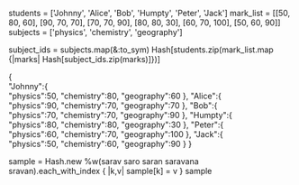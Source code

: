 students = ['Johnny', 'Alice', 'Bob', 'Humpty', 'Peter', 'Jack']
mark_list = [[50, 80, 60], [90, 70, 70], [70, 70, 90], [80, 80, 30], [60, 70, 100], [50, 60, 90]]
subjects = ['physics', 'chemistry', 'geography']

subject_ids = subjects.map(&:to_sym)
Hash[students.zip(mark_list.map {|marks| Hash[subject_ids.zip(marks)]})]

{  
   "Johnny":{  
      "physics":50,
      "chemistry":80,
      "geography":60
   },
   "Alice":{  
      "physics":90,
      "chemistry":70,
      "geography":70
   },
   "Bob":{  
      "physics":70,
      "chemistry":70,
      "geography":90
   },
   "Humpty":{  
      "physics":80,
      "chemistry":80,
      "geography":30
   },
   "Peter":{  
      "physics":60,
      "chemistry":70,
      "geography":100
   },
   "Jack":{  
      "physics":50,
      "chemistry":60,
      "geography":90
   }
}


sample = Hash.new
%w(sarav saro saran saravana sravan).each_with_index { |k,v|  sample[k] = v } sample
